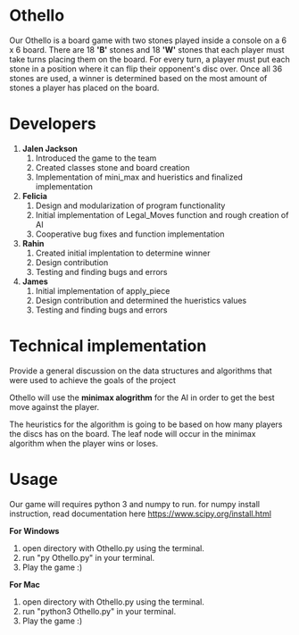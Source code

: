 # Othello
Our Othello is a board game with two stones played inside a console on a 6 x 6 board. There are 18 **'B'** stones and 18 **'W'** stones that each player must take turns placing them on the board. For every turn, a player must put each stone in a position where it can flip their opponent's disc over. Once all 36 stones are used, a winner is determined based on the most amount of stones a player has placed on the board.

# Developers
1. **Jalen Jackson**
   1. Introduced the game to the team
   2. Created classes stone and board creation
   3. Implementation of mini_max and hueristics and finalized implementation 
2. **Felicia**
   1. Design and modularization of program functionality
   2. Initial implementation of Legal_Moves function and rough creation of AI
   3. Cooperative bug fixes and function implementation
3. **Rahin**
   1. Created initial implentation to determine winner
   1. Design contribution
   1. Testing and finding bugs and errors
4. **James**
   1. Initial implementation of apply_piece
   1. Design contribution and determined the hueristics values
   1. Testing and finding bugs and errors
   
# Technical implementation
Provide a general discussion on the data structures and algorithms that were used to achieve the goals of the project

Othello will use the **minimax alogrithm** for the AI in order to get the best move against the player.

The heuristics for the algorithm is going to be based on how many players the discs has on the board. The leaf node will occur in the minimax algorithm when the player wins or loses. 

# Usage
Our game will requires python 3 and numpy to run.
for numpy install instruction, read documentation here https://www.scipy.org/install.html

**For Windows**
   1. open directory with Othello.py using the terminal.
   2. run "py Othello.py" in your terminal.
   2. Play the game :)
   
 **For Mac**
   1. open directory with Othello.py using the terminal.
   2. run "python3 Othello.py" in your terminal.
   2. Play the game :)
